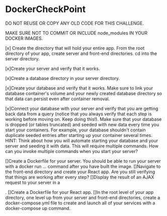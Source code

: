 # DockerCheckPoint

<!-- npm init to get package.json -->

<!-- to get a front end with react! -->
<!-- npx create-react-app (name of app or microserver) -->

<!-- to get a server! -->
<!-- npm install --save express (THIS GETS US AN EXPRESS SERVER) -->

<!-- to not have to restart server to update it, NODEMON -->
<!-- npm install nodemon -->

<!-- to get knex into server directory
npm install --save knex
npm install nodemon
npm install cors (if using cors)

need to add into package.json run script, "start": "nodemon (NAME).js"
 -->

<!-- to check if server is up
url http:/localhost:3002/ -->

<!-- in the server dir, not in DB dir, npx knex init ... 
npx knex init  -->

<!-- docker exec -it 5525 bash
5525 from container id (first 4) get it from docker container ls

to create a db
createdb -U postgres docker right after docker exec
named docker
\l to see postgres list

\c to move into the docker db created

@ server level, npx knex migrate:make create_girl_names to create the migration file (created migrations file in migrations dir)

npx knex migrate:latest to create table (After exports.up and down filled)
\d baby_names (name of the table) to get details of that table

to seed the data, under server level: npx knex seed:make baby_names

npx knex seed:run
npx knex migrate:rollback to undo migration
 -->


 DO NOT REUSE OR COPY ANY OLD CODE FOR THIS CHALLENGE.

MAKE SURE NOT TO COMMIT OR INCLUDE node_modules IN YOUR DOCKER IMAGES.

[x] Create the directory that will hold your entire app. From the root directory of your app, create server and front-end directories. cd into the server directory.

[x]Create your server and verify that it works.

[x]Create a database directory in your server directory.

[x]Create your database and verify that it works. Make sure to link your database container's volume and your newly created database directory so that data can persist even after container removal.

[x]Connect your database with your server and verify that you are getting back data from a query (notice that you always verify that each step is working before moving on. Keep doing this!). Make sure that your database is dropped (or tables truncated) and seeded with new data every time you start your containers. For example, your database shouldn't contain duplicate seeded entries after starting up your container several times.
HINT: Think about how you will automate starting your database and your server and seeding it with data. This will require multiple commands. How can you invoke multiple commands when you start your server?

[]Create a Dockerfile for your server. You should be able to run your server with a docker run ... command after you have built the image.
[]Navigate to the front-end directory and create your React app. Are you still verifying that things are working after every step?
[]Display the result of an AJAX request to your server in a <div>.
[]Create a Dockerfile for your React app.
[]In the root level of your app directory, one level up from your server and front-end directories, create a docker-compose.yml file to create and launch all of your services with a docker-compose up command.
